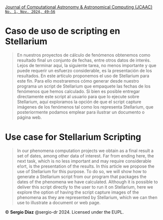 [Journal of Computational Astronomy & Astronomical Computing (JCAAC)](https://federacionastronomica.es/index.php/the-journal/archive) [`No. 1, Nov. 2024, 49–56`](https://federacionastronomica.es/index.php/the-journal/archive/contents/612-uso-de-scripting-en-stellarium)

# Caso de uso de scripting en Stellarium
> En nuestros proyectos de cálculo de fenómenos obtenemos como resultado final un conjunto de fechas, entre otros datos de interés. Lejos de terminar aquí, la siguiente tarea, no menos importante y que puede requerir un esfuerzo considerable, es la presentación de los resultados. En este artículo proponemos el uso de Stellarium para este fin. Para ello mostraremos cómo generar desde nuestro programa un script de Stellarium que empaquete las fechas de los fenómenos que hemos calculado. Si bien es posible entregar directamente este script al usuario para que lo ejecute sobre Stellarium, aquí exploramos la opción de que el script capture imágenes de los fenómenos tal como los representa Stellarium, que posteriormente podamos emplear para ilustrar un documento o página web.

# Use case for Stellarium Scripting 
> In our phenomena computation projects we obtain as a final result a set of dates, among other data of interest. Far from ending here, the next task, which is no less important and may require considerable e!ort, is the presentation of the results. In this article we propose the use of Stellarium for this purpose. To do so, we will show how to generate a Stellarium script from our program that packages the dates of the phenomena we have calculated. Although it is possible to deliver this script directly to the user to run it on Stellarium, here we explore the option of having the script capture images of the phenomena as they are represented by Stellarium, which we can then use to illustrate a document or web page.

:copyright: **Sergio Díaz** @sergio-dr 2024. Licensed under the EUPL.
